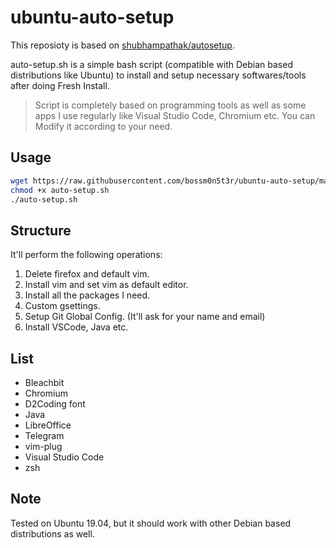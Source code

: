 # ubuntu-auto-setup

This reposioty is based on [shubhampathak/autosetup](https://github.com/shubhampathak/autosetup).

auto-setup.sh is a simple bash script (compatible with Debian based distributions like Ubuntu) to install and setup necessary softwares/tools after doing Fresh Install.

> Script is completely based on programming tools as well as some apps I use regularly like Visual Studio Code, Chromium etc.
> You can Modify it according to your need.

## Usage

```bash
wget https://raw.githubusercontent.com/bossm0n5t3r/ubuntu-auto-setup/master/auto-setup.sh
chmod +x auto-setup.sh
./auto-setup.sh
```

## Structure

It'll perform the following operations:

1. Delete firefox and default vim.
2. Install vim and set vim as default editor.
3. Install all the packages I need.
4. Custom gsettings.
5. Setup Git Global Config. (It'll ask for your name and email)
6. Install VSCode, Java etc.

## List

* Bleachbit
* Chromium
* D2Coding font
* Java
* LibreOffice
* Telegram
* vim-plug
* Visual Studio Code
* zsh

## Note

Tested on Ubuntu 19.04, but it should work with other Debian based distributions as well.